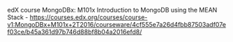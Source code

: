 edX course MongoDBx: M101x Introduction to MongoDB using the MEAN Stack - https://courses.edx.org/courses/course-v1:MongoDBx+M101x+2T2016/courseware/4cf555e7a26d4fbb87503adf07ef03ce/b45a361d97b746d88bf8b04a2016efd8/
